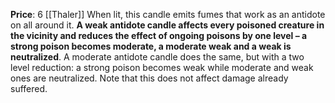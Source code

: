 **Price**: 6 [[Thaler]]
When lit, this candle emits fumes that work as an antidote on all around it. **A weak antidote candle affects every poisoned creature in the vicinity and reduces the effect of ongoing poisons by one level – a strong poison becomes moderate, a moderate weak and a weak is neutralized**. A moderate antidote candle does the same, but with a two level reduction: a strong poison becomes weak while moderate and weak ones are neutralized. Note that this does not affect damage already suffered.

